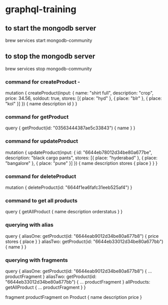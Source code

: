 # graphql-training

## to start the mongodb server

brew services start mongodb-community

## to stop the mongodb server

brew services stop mongodb-community

### command for createProduct -

mutation {
createProduct(input: {
name: "shirt full",
description: "crop",
price: 34.56,
soldout: true,
stores: [{ place: "hyd" }, { place: "blr" }, { place: "kol" }]
}) {
name
description
id
}
}

### command for getProduct

query {
getProduct(id: "03563444387ae5c33843") {
name
}
}

### command for updateProduct

mutation {
updateProduct(input: {
id: "6644eb78012d34be80a677be",
description: "black cargo pants",
stores: [{
place: "hyderabad"
}, {
place: "bangalore"
}, {
place: "pune"
}]
}) {
name
description
stores {
place
}
}
}

### command for deleteProduct

mutation {
deleteProduct(id: "6644f1ea6fafc31eeb525af4")
}

### command to get all products

query {
getAllProduct {
name
description
orderstatus
}
}

### querying with alias

query {
aliasOne: getProduct(id: "6644eab9012d34be80a677b8") {
price
stores {
place
}
}
aliasTwo: getProduct(id: "6644eb33012d34be80a677bb") {
name
}
}

### querying with fragments

query {
aliasOne: getProduct(id: "6644eab9012d34be80a677b8") {
... productFragment
}
aliasTwo: getProduct(id: "6644eb33012d34be80a677bb") {
... productFragment
}
allProducts: getAllProduct {
... productFragment
}
}

fragment productFragment on Product {
name
description
price
}
